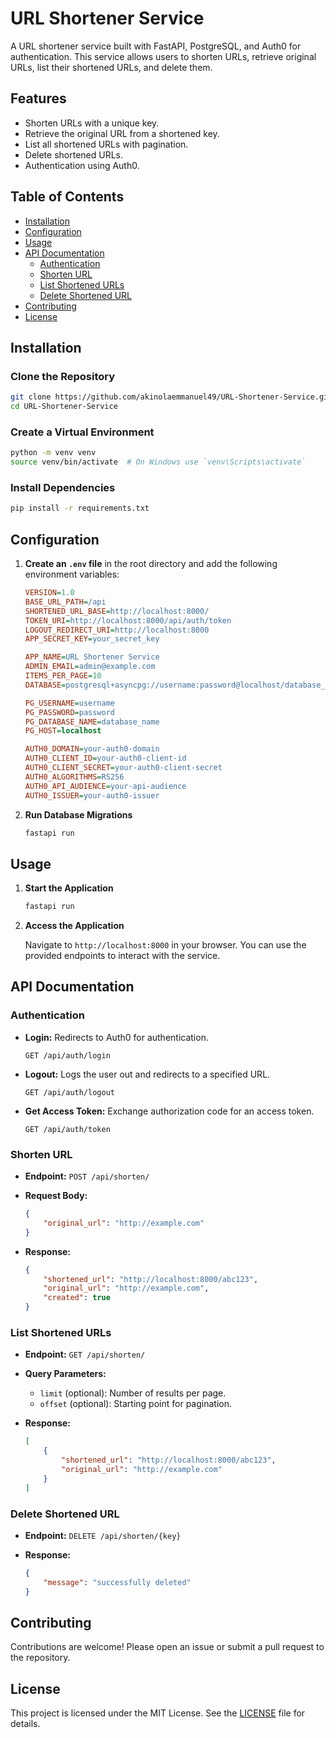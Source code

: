 # URL Shortener Service

A URL shortener service built with FastAPI, PostgreSQL, and Auth0 for authentication. This service allows users to shorten URLs, retrieve original URLs, list their shortened URLs, and delete them.

## Features

- Shorten URLs with a unique key.
- Retrieve the original URL from a shortened key.
- List all shortened URLs with pagination.
- Delete shortened URLs.
- Authentication using Auth0.

## Table of Contents

- [Installation](#installation)
- [Configuration](#configuration)
- [Usage](#usage)
- [API Documentation](#api-documentation)
  - [Authentication](#authentication)
  - [Shorten URL](#shorten-url)
  - [List Shortened URLs](#list-shortened-urls)
  - [Delete Shortened URL](#delete-shortened-url)
- [Contributing](#contributing)
- [License](#license)

## Installation

### Clone the Repository

```bash
git clone https://github.com/akinolaemmanuel49/URL-Shortener-Service.git
cd URL-Shortener-Service
```

### Create a Virtual Environment

```bash
python -m venv venv
source venv/bin/activate  # On Windows use `venv\Scripts\activate`
```

### Install Dependencies

```bash
pip install -r requirements.txt
```

## Configuration

1. **Create an `.env` file** in the root directory and add the following environment variables:

    ```ini
    VERSION=1.0
    BASE_URL_PATH=/api
    SHORTENED_URL_BASE=http://localhost:8000/
    TOKEN_URI=http://localhost:8000/api/auth/token
    LOGOUT_REDIRECT_URI=http://localhost:8000
    APP_SECRET_KEY=your_secret_key

    APP_NAME=URL Shortener Service
    ADMIN_EMAIL=admin@example.com
    ITEMS_PER_PAGE=10
    DATABASE=postgresql+asyncpg://username:password@localhost/database_name

    PG_USERNAME=username
    PG_PASSWORD=password
    PG_DATABASE_NAME=database_name
    PG_HOST=localhost

    AUTH0_DOMAIN=your-auth0-domain
    AUTH0_CLIENT_ID=your-auth0-client-id
    AUTH0_CLIENT_SECRET=your-auth0-client-secret
    AUTH0_ALGORITHMS=RS256
    AUTH0_API_AUDIENCE=your-api-audience
    AUTH0_ISSUER=your-auth0-issuer
    ```

2. **Run Database Migrations**

    ```bash
    fastapi run
    ```

## Usage

1. **Start the Application**

    ```bash
    fastapi run
    ```

2. **Access the Application**

    Navigate to `http://localhost:8000` in your browser. You can use the provided endpoints to interact with the service.

## API Documentation

### Authentication

- **Login:** Redirects to Auth0 for authentication.

    `GET /api/auth/login`

- **Logout:** Logs the user out and redirects to a specified URL.

    `GET /api/auth/logout`

- **Get Access Token:** Exchange authorization code for an access token.

    `GET /api/auth/token`

### Shorten URL

- **Endpoint:** `POST /api/shorten/`

- **Request Body:**

    ```json
    {
        "original_url": "http://example.com"
    }
    ```

- **Response:**

    ```json
    {
        "shortened_url": "http://localhost:8000/abc123",
        "original_url": "http://example.com",
        "created": true
    }
    ```

### List Shortened URLs

- **Endpoint:** `GET /api/shorten/`

- **Query Parameters:**

    - `limit` (optional): Number of results per page.
    - `offset` (optional): Starting point for pagination.

- **Response:**

    ```json
    [
        {
            "shortened_url": "http://localhost:8000/abc123",
            "original_url": "http://example.com"
        }
    ]
    ```

### Delete Shortened URL

- **Endpoint:** `DELETE /api/shorten/{key}`

- **Response:**

    ```json
    {
        "message": "successfully deleted"
    }
    ```

## Contributing

Contributions are welcome! Please open an issue or submit a pull request to the repository.

## License

This project is licensed under the MIT License. See the [LICENSE](LICENSE) file for details.